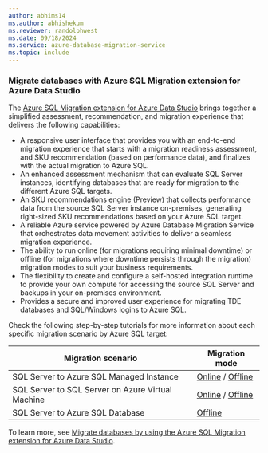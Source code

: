 ```yaml
---
author: abhims14
ms.author: abhishekum
ms.reviewer: randolphwest
ms.date: 09/18/2024
ms.service: azure-database-migration-service
ms.topic: include
---
```


### Migrate databases with Azure SQL Migration extension for Azure Data Studio

The [Azure SQL Migration extension for Azure Data Studio](/azure-data-studio/extensions/azure-sql-migration-extension) brings together a simplified assessment, recommendation, and migration experience that delivers the following capabilities:
- A responsive user interface that provides you with an end-to-end migration experience that starts with a migration readiness assessment, and SKU recommendation (based on performance data), and finalizes with the actual migration to Azure SQL.
- An enhanced assessment mechanism that can evaluate SQL Server instances, identifying databases that are ready for migration to the different Azure SQL targets.
- An SKU recommendations engine (Preview) that collects performance data from the source SQL Server instance on-premises, generating right-sized SKU recommendations based on your Azure SQL target.
- A reliable Azure service powered by Azure Database Migration Service that orchestrates data movement activities to deliver a seamless migration experience.
- The ability to run online (for migrations requiring minimal downtime) or offline (for migrations where downtime persists through the migration) migration modes to suit your business requirements.
- The flexibility to create and configure a self-hosted integration runtime to provide your own compute for accessing the source SQL Server and backups in your on-premises environment.
- Provides a secure and improved user experience for migrating TDE databases and SQL/Windows logins to Azure SQL.

Check the following step-by-step tutorials for more information about each specific migration scenario by Azure SQL target:

| Migration scenario | Migration mode
| --- | --- |
| SQL Server to Azure SQL Managed Instance | [Online](/data-migration/sql-server/managed-instance/database-migration-service) / [Offline](/data-migration/sql-server/managed-instance/database-migration-service) |
| SQL Server to SQL Server on Azure Virtual Machine | [Online](/data-migration/sql-server/virtual-machines/database-migration-service) / [Offline](/data-migration/sql-server/virtual-machines/database-migration-service) |
| SQL Server to Azure SQL Database | [Offline](/data-migration/sql-server/database/database-migration-service) |

To learn more, see [Migrate databases by using the Azure SQL Migration extension for Azure Data Studio](../migration-using-azure-data-studio.md).
